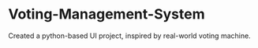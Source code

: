 # Voting-Management-System
Created a python-based UI project, inspired by real-world voting machine.

